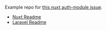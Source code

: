 Example repo for [this nuxt auth-module issue](https://github.com/nuxt-community/auth-module/issues/24).

* [Nuxt Readme](/nuxt/README.md)
* [Laravel Readme](/laravel/README.md)
